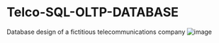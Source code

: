 # Telco-SQL-OLTP-DATABASE
Database design of a fictitious telecommunications company
![image](https://user-images.githubusercontent.com/38791151/183727634-9b64cd39-f029-4967-a8a9-b6387e9a08ba.png)

